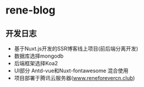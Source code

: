 # rene-blog
## 开发日志
- 基于Nuxt.js开发的SSR博客线上项目(前后端分离开发)
- 数据库选择mongodb
- 后端框架选择Koa2
- UI部分 Antd-vue和Nuxt-fontawesome 混合使用
- 项目部署于腾讯云服务器(www.reneforevercn.club)
